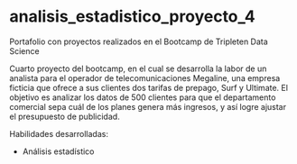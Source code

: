 # analisis_estadistico_proyecto_4

Portafolio con proyectos realizados en el Bootcamp de Tripleten Data Science

Cuarto proyecto del bootcamp, en el cual se desarrolla la labor de un analista para el operador de telecomunicaciones Megaline, una empresa ficticia que ofrece a sus clientes dos tarifas de prepago, Surf y Ultimate. El objetivo es analizar los datos de 500 clientes para que el departamento comercial sepa cuál de los planes genera más ingresos, y así logre ajustar el presupuesto de publicidad. 

Habilidades desarrolladas:
- Análisis estadístico
  
